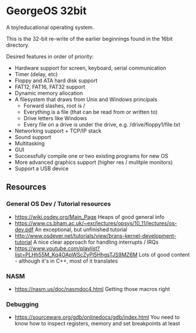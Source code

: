 # GeorgeOS 32bit

A toy/educational operating system.

This is the 32-bit re-write of the earlier beginnings found in the 16bit directory.

Desired features in order of priority:
- Hardware support for screen, keyboard, serial communication
- Timer (delay, etc)
- Floppy and ATA hard disk support
- FAT12, FAT16, FAT32 support
- Dynamic memory allocation
- A filesystem that draws from Unix and Windows principals
  - Forward slashes, root is /
  - Everything is a file (that can be read from or written to)
  - Drive letters like Windows
  - Every file on a drive is under the drive, e.g. /drive/floppy1/file.txt
- Networking support + TCP/IP stack
- Sound support
- Multitasking
- GUI
- Successfully compile one or two existing programs for new OS
- More advanced graphics support (higher res / mulitple monitors)
- Support a USB device

## Resources

### General OS Dev / Tutorial resources

- https://wiki.osdev.org/Main_Page
  Heaps of good general info
- https://www.cs.bham.ac.uk/~exr/lectures/opsys/10_11/lectures/os-dev.pdf
  An exceptional, but unfinished tutorial
- http://www.osdever.net/tutorials/view/brans-kernel-development-tutorial
  A nice clear approach for handling interrupts / IRQs
- https://www.youtube.com/playlist?list=PLHh55M_Kq4OApWScZyPl5HhgsTJS9MZ6M
  Lots of good content - although it's in C++, most of it translates


### NASM

- https://nasm.us/doc/nasmdoc4.html
  Getting those macros right

### Debugging

- https://sourceware.org/gdb/onlinedocs/gdb/index.html
  You need to know how to inspect registers, memory and set breakpoints at least
